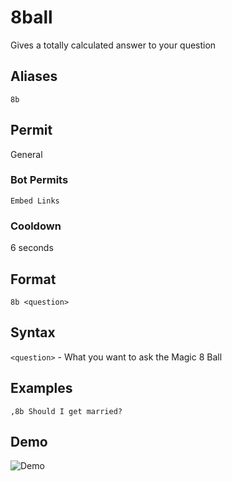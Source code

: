 # 8ball
Gives a totally calculated answer to your question

## Aliases
`8b`
## Permit
General
### Bot Permits
`Embed Links`
### Cooldown
6 seconds
## Format
`8b <question>`
## Syntax
`<question>` - What you want to ask the Magic 8 Ball
## Examples
`,8b Should I get married?`
## Demo 
![Demo](https://i.ibb.co/VV7hhj1/8b.gif)
